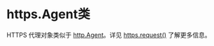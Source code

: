 # https.Agent类

HTTPS 代理对象类似于 [http.Agent](../http/class_http_Agent.md#)。详见 [https.request()](./https.md#httpsrequestoptions-callback) 了解更多信息。